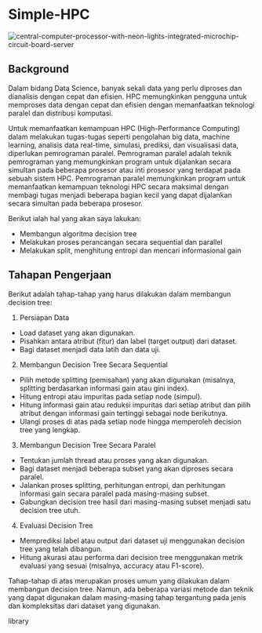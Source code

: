 # Simple-HPC


![central-computer-processor-with-neon-lights-integrated-microchip-circuit-board-server](https://github.com/NmaxDiesel/Simple-HPC/assets/123163060/23ea2741-98d9-4e62-abca-f908dd66d87c)

## Background

Dalam bidang Data Science, banyak sekali data yang perlu diproses dan dianalisis dengan cepat dan efisien. HPC memungkinkan pengguna untuk memproses data dengan cepat dan efisien dengan memanfaatkan teknologi paralel dan distribusi komputasi.

Untuk memanfaatkan kemampuan HPC (High-Performance Computing) dalam melakukan tugas-tugas seperti pengolahan big data, machine learning, analisis data real-time, simulasi, prediksi, dan visualisasi data, diperlukan pemrograman paralel. Pemrograman paralel adalah teknik pemrograman yang memungkinkan program untuk dijalankan secara simultan pada beberapa prosesor atau inti prosesor yang terdapat pada sebuah sistem HPC. Pemrograman paralel memungkinkan program untuk memanfaatkan kemampuan teknologi HPC secara maksimal dengan membagi tugas menjadi beberapa bagian kecil yang dapat dijalankan secara simultan pada beberapa prosesor.

Berikut ialah hal yang akan saya lakukan:

- Membangun algoritma decision tree
- Melakukan proses perancangan secara sequential dan parallel
- Melakukan split, menghitung entropi dan mencari informasional gain

## Tahapan Pengerjaan

Berikut adalah tahap-tahap yang harus dilakukan dalam membangun decision tree:

1. Persiapan Data
- Load dataset yang akan digunakan.
- Pisahkan antara atribut (fitur) dan label (target output) dari dataset.
- Bagi dataset menjadi data latih dan data uji.

2. Membangun Decision Tree Secara Sequential
- Pilih metode splitting (pemisahan) yang akan digunakan (misalnya, splitting berdasarkan informasi gain atau gini index).
- Hitung entropi atau impuritas pada setiap node (simpul).
- Hitung informasi gain atau reduksi impuritas dari setiap atribut dan pilih atribut dengan informasi gain tertinggi sebagai node berikutnya.
- Ulangi proses di atas pada setiap node hingga memperoleh decision tree yang lengkap.

3. Membangun Decision Tree Secara Paralel
- Tentukan jumlah thread atau proses yang akan digunakan.
- Bagi dataset menjadi beberapa subset yang akan diproses secara paralel.
- Jalankan proses splitting, perhitungan entropi, dan perhitungan informasi gain secara paralel pada masing-masing subset.
- Gabungkan decision tree hasil dari masing-masing subset menjadi satu decision tree utuh.

4. Evaluasi Decision Tree
- Memprediksi label atau output dari dataset uji menggunakan decision tree yang telah dibangun.
- Hitung akurasi atau performa dari decision tree menggunakan metrik evaluasi yang sesuai (misalnya, accuracy atau F1-score).


Tahap-tahap di atas merupakan proses umum yang dilakukan dalam membangun decision tree. Namun, ada beberapa variasi metode dan teknik yang dapat digunakan dalam masing-masing tahap tergantung pada jenis dan kompleksitas dari dataset yang digunakan.

library
